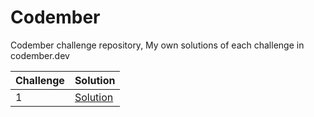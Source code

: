 # Codember

Codember challenge repository, My own solutions of each challenge in codember.dev

| Challenge | Solution                                                        |
| --------- | --------------------------------------------------------------- |
| 1         | [Solution](https://github.com/peckas13/codember/tree/main/Challenge1) |
